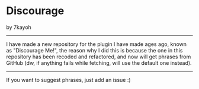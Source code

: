 # Discourage
by 7kayoh

___

I have made a new repository for the plugin I have made ages ago, known as "Discourage Me!", the reason why I did this is because the one in this repository has been recoded and refactored, and now will get phrases from GitHub (dw, if anything fails while fetching, will use the default one instead).

___

If you want to suggest phrases, just add an issue :)

